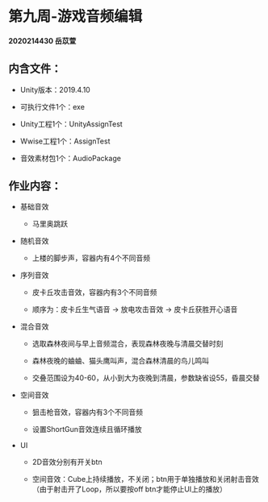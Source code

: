 # 第九周-游戏音频编辑

#### 2020214430 岳苡萱

## 内含文件：

 + Unity版本：2019.4.10
  
 + 可执行文件1个：exe
 
 + Unity工程1个：UnityAssignTest
 
 + Wwise工程1个：AssignTest
 
 + 音效素材包1个：AudioPackage
 
## 作业内容：

 + 基础音效
 
     + 马里奥跳跃
 
 + 随机音效
 
     + 上楼的脚步声，容器内有4个不同音频
 
 + 序列音效
 
     + 皮卡丘攻击音效，容器内有3个不同音频
     
     + 顺序为：皮卡丘生气语音 → 放电攻击音效 → 皮卡丘获胜开心语音
 
 + 混合音效
 
     + 选取森林夜间与早上音频混合，表现森林夜晚与清晨交替时刻
     
     + 森林夜晚的蛐蛐、猫头鹰叫声，混合森林清晨的鸟儿鸣叫
     
     + 交叠范围设为40-60，从小到大为夜晚到清晨，参数缺省设55，昏晨交替
     
 + 空间音效
 
     + 狙击枪音效，容器内有3个不同音频
     
     + 设置ShortGun音效连续且循环播放
     
 + UI
 
     + 2D音效分别有开关btn
     
     + 空间音效：Cube上持续播放，不关闭；btn用于单独播放和关闭射击音效（由于射击开了Loop，所以要按off btn才能停止UI上的播放）
